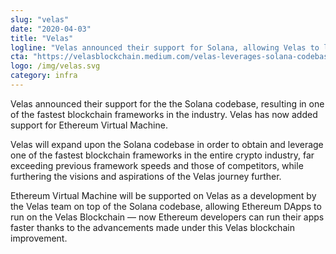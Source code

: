 ```yaml
---
slug: "velas"
date: "2020-04-03"
title: "Velas"
logline: "Velas announced their support for Solana, allowing Velas to leverage one of the fastest blockchain frameworks in the industry and add EVM support throughout."
cta: "https://velasblockchain.medium.com/velas-leverages-solana-codebase-to-become-one-of-the-fastest-blockchains-in-the-industry-8eb6baaa06db"
logo: /img/velas.svg
category: infra
---
```


Velas announced their support for the the Solana codebase, resulting in one of the fastest blockchain frameworks in the industry. Velas has now added support for Ethereum Virtual Machine.

Velas will expand upon the Solana codebase in order to obtain and leverage one of the fastest blockchain frameworks in the entire crypto industry, far exceeding previous framework speeds and those of competitors, while furthering the visions and aspirations of the Velas journey further.

Ethereum Virtual Machine will be supported on Velas as a development by the Velas team on top of the Solana codebase, allowing Ethereum DApps to run on the Velas Blockchain — now Ethereum developers can run their apps faster thanks to the advancements made under this Velas blockchain improvement.
